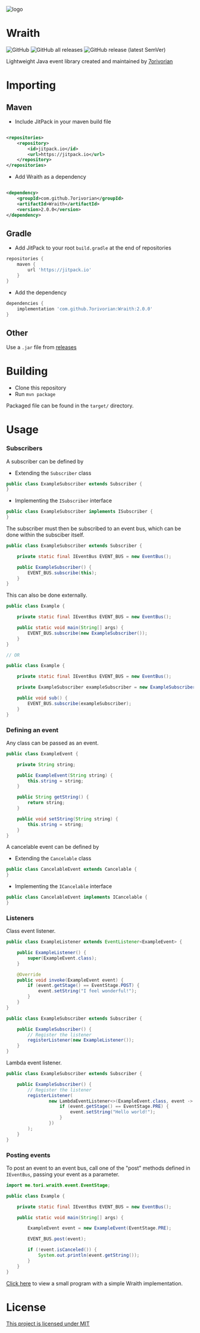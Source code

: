 ![logo](wraith_logo.png)

# Wraith
![GitHub](https://img.shields.io/github/license/7orivorian/Wraith?style=flat-square)
![GitHub all releases](https://img.shields.io/github/downloads/7orivorian/Wraith/total?style=flat-square)
![GitHub release (latest SemVer)](https://img.shields.io/github/v/release/7orivorian/Wraith?style=flat-square)

Lightweight Java event library created and maintained by [7orivorian](https://github.com/7orivorian)

# Importing

## Maven

* Include JitPack in your maven build file

```xml

<repositories>
    <repository>
        <id>jitpack.io</id>
        <url>https://jitpack.io</url>
    </repository>
</repositories>
```

* Add Wraith as a dependency

```xml

<dependency>
    <groupId>com.github.7orivorian</groupId>
    <artifactId>Wraith</artifactId>
    <version>2.0.0</version>
</dependency>
```

## Gradle

* Add JitPack to your root `build.gradle` at the end of repositories

```gradle
repositories {
    maven {
        url 'https://jitpack.io'
    }
}
```

* Add the dependency

```gradle
dependencies {
    implementation 'com.github.7orivorian:Wraith:2.0.0'
}
```

## Other

Use a `.jar` file from [releases](https://github.com/7orivorian/Wraith/releases/tag/2.0.0)

# Building

* Clone this repository
* Run `mvn package`

Packaged file can be found in the `target/` directory.

# Usage

### Subscribers

A subscriber can be defined by

* Extending the `Subscriber` class

```java
public class ExampleSubscriber extends Subscriber {
}
```

* Implementing the `ISubscriber` interface

```java
public class ExampleSubscriber implements ISubscriber {
}
```

The subscriber must then be subscribed to an event bus, which can be done within the subsciber itself.

```java
public class ExampleSubscriber extends Subscriber {

    private static final IEventBus EVENT_BUS = new EventBus();

    public ExampleSubscriber() {
        EVENT_BUS.subscribe(this);
    }
}
```

This can also be done externally.

```java
public class Example {

    private static final IEventBus EVENT_BUS = new EventBus();

    public static void main(String[] args) {
        EVENT_BUS.subscribe(new ExampleSubscriber());
    }
}

// OR

public class Example {

    private static final IEventBus EVENT_BUS = new EventBus();

    private ExampleSubscriber exampleSubscriber = new ExampleSubscriber();

    public void sub() {
        EVENT_BUS.subscribe(exampleSubscriber);
    }
}
```

### Defining an event

Any class can be passed as an event.

```java
public class ExampleEvent {

    private String string;

    public ExampleEvent(String string) {
        this.string = string;
    }

    public String getString() {
        return string;
    }

    public void setString(String string) {
        this.string = string;
    }
}
```

A cancelable event can be defined by

* Extending the `Cancelable` class

```java
public class CancelableEvent extends Cancelable {
}
```

* Implementing the `ICancelable` interface

```java
public class CancelableEvent implements ICancelable {
}
```

### Listeners

Class event listener.

```java
public class ExampleListener extends EventListener<ExampleEvent> {

    public ExampleListener() {
        super(ExampleEvent.class);
    }

    @Override
    public void invoke(ExampleEvent event) {
        if (event.getStage() == EventStage.POST) {
            event.setString("I feel wonderful!");
        }
    }
}

public class ExampleSubscriber extends Subscriber {

    public ExampleSubscriber() {
        // Register the listener
        registerListener(new ExampleListener());
    }
}
```

Lambda event listener.

```java
public class ExampleSubscriber extends Subscriber {

    public ExampleSubscriber() {
        // Register the listener
        registerListener(
                new LambdaEventListener<>(ExampleEvent.class, event -> {
                    if (event.getStage() == EventStage.PRE) {
                        event.setString("Hello world!");
                    }
                })
        );
    }
}
```

### Posting events

To post an event to an event bus, call one of the "post" methods defined in `IEventBus`, passing your event as a
parameter.

```java
import me.tori.wraith.event.EventStage;

public class Example {

    private static final IEventBus EVENT_BUS = new EventBus();

    public static void main(String[] args) {

        ExampleEvent event = new ExampleEvent(EventStage.PRE);

        EVENT_BUS.post(event);

        if (!event.isCanceled()) {
            System.out.println(event.getString());
        }
    }
}
```

[Click here](src/example/java/me/tori/example) to view a small program with a simple Wraith implementation.

# License

[This project is licensed under MIT](src/main/resources/LICENSE.md)
